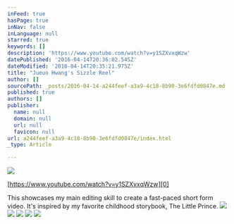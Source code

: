 ```yaml
---
inFeed: true
hasPage: true
inNav: false
inLanguage: null
starred: true
keywords: []
description: 'https://www.youtube.com/watch?v=y1SZXvxqWzw'
datePublished: '2016-04-14T20:36:02.545Z'
dateModified: '2016-04-14T20:35:21.975Z'
title: "Jueun Hwang's Sizzle Reel"
author: []
sourcePath: _posts/2016-04-14-a244feef-a3a9-4c18-8b90-3e6fdfd0847e.md
published: true
authors: []
publisher:
  name: null
  domain: null
  url: null
  favicon: null
url: a244feef-a3a9-4c18-8b90-3e6fdfd0847e/index.html
_type: Article

---
```

![](https://imgflo.herokuapp.com/graph/vahj1ThiexotieMo/bd151e04816761b14fb92daf28a5978f/passthrough.png?height=456&input=https%3A%2F%2Fs3-us-west-2.amazonaws.com%2Fthe-grid-img%2Fp%2F5a0ecaa2ef58d25501e1d6a4444a8fd3b2bb0d4e.png&width=750)

[https://www.youtube.com/watch?v=y1SZXvxqWzw][0]

This showcases my main editing skill to create a fast-paced short form video. It's inspired by my favorite childhood storybook, The Little Prince. ![](https://the-grid-user-content.s3-us-west-2.amazonaws.com/c66b7935-18bb-4a93-9dd7-4cb9b3f4886d.jpg)
![](https://the-grid-user-content.s3-us-west-2.amazonaws.com/f8a3c9b5-5ab2-41b7-ab1c-5fdddbfd1664.png)
![](https://the-grid-user-content.s3-us-west-2.amazonaws.com/5006f122-f116-4b3a-90e9-e2ecd8fae0fa.png)
![](https://the-grid-user-content.s3-us-west-2.amazonaws.com/02004629-da5d-4731-aca4-ed3a483095a7.png)
![](https://the-grid-user-content.s3-us-west-2.amazonaws.com/30a99980-d8ea-4eb5-baa5-157a9c357419.png)

[0]: https://www.youtube.com/watch?v=y1SZXvxqWzw